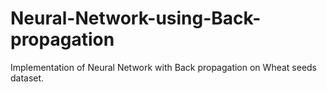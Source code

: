 # Neural-Network-using-Back-propagation
Implementation of Neural Network with Back propagation on Wheat seeds dataset.
